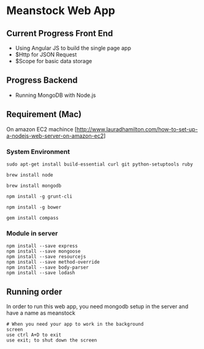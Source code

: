 # Meanstock Web App

## Current Progress Front End
- Using Angular JS to build the single page app
- $Http for JSON Request
- $Scope for basic data storage
## Progress Backend
- Running MongoDB with Node.js

## Requirement (Mac)
On amazon EC2 machince
[http://www.lauradhamilton.com/how-to-set-up-a-nodejs-web-server-on-amazon-ec2]
### System Environment
```
sudo apt-get install build-essential curl git python-setuptools ruby

brew install node

brew install mongodb

npm install -g grunt-cli

npm install -g bower

gem install compass

```
### Module in server
```
npm install --save express
npm install --save mongoose
npm install --save resourcejs
npm install --save method-override
npm install --save body-parser
npm install --save lodash
```
## Running order
In order to run this web app, you need mongodb setup in the server and have a name as meanstock
```
# When you need your app to work in the background 
screen
use ctrl A+D to exit
use exit; to shut down the screen
```
